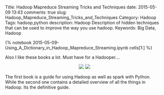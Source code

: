 Title: Hadoop Mapreduce Streaming Tricks and Techniques
date:  2015-05-09 13:43
comments: true
slug: Hadoop_Mapreduce_Streaming_Tricks_and_Techniques
Category: Hadoop
Tags: hadoop,python
description: Hadoop Description of hidden techniques that can be used to improve the way you use hadoop.
Keywords: Big Data, Hadoop

{% notebook 2015-05-09-Using_A_Dictionary_in_Hadoop_Mapreduce_Streaming.ipynb cells[1:] %}

Also I like these books a lot. Must have for a Hadooper....

<div style="margin-left:1em ; text-align: center;">
<a target="_blank"  href="https://www.amazon.com/gp/product/1785887211/ref=as_li_tl?ie=UTF8&camp=1789&creative=9325&creativeASIN=1785887211&linkCode=as2&tag=mlwhizcon-20&linkId=a0e7b4f0b2ea4a5146042890e1c04f7e"><img border="0" src="//ws-na.amazon-adsystem.com/widgets/q?_encoding=UTF8&MarketPlace=US&ASIN=1785887211&ServiceVersion=20070822&ID=AsinImage&WS=1&Format=_SL250_&tag=mlwhizcon-20" ></a><img src="//ir-na.amazon-adsystem.com/e/ir?t=mlwhizcon-20&l=am2&o=1&a=1785887211" width="1" height="1" border="0" alt="" style="border:none !important; margin:0px !important;" />
</t></t>
<a target="_blank"  href="https://www.amazon.com/gp/product/1491901632/ref=as_li_tl?ie=UTF8&camp=1789&creative=9325&creativeASIN=1491901632&linkCode=as2&tag=mlwhizcon-20&linkId=4122280e94f7bbd0ceebc9d13e60d103"><img border="0" src="//ws-na.amazon-adsystem.com/widgets/q?_encoding=UTF8&MarketPlace=US&ASIN=1491901632&ServiceVersion=20070822&ID=AsinImage&WS=1&Format=_SL250_&tag=mlwhizcon-20" ></a><img src="//ir-na.amazon-adsystem.com/e/ir?t=mlwhizcon-20&l=am2&o=1&a=1491901632" width="1" height="1" border="0" alt="" style="border:none !important; margin:0px !important;" />
</div>

<p>The first book is a guide for using Hadoop as well as spark with Python. While the second one contains a detailed overview of all the things in Hadoop. Its the definitive guide.</p>

